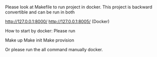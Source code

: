 Please look at Makefile to run project in docker.
This project is backward convertible and can be run in both

http://127.0.0.1:8000/
http://127.0.0.1:8005/ (Docker)

How to start by docker:
Please run

Make up
Make init
Make provision

Or please run the all command manually docker.